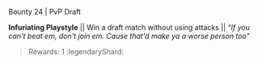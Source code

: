 Bounty 24 | PvP Draft

**Infuriating Playstyle**
|| Win a draft match without using attacks ||
*"If you can't beat em, don't join em. Cause that'd make ya a worse person too"*
> Rewards: 1 :legendaryShard: